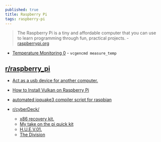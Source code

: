 ```yaml
---
published: true
title: Raspberry Pi
tags: raspberry-pi
---
```

> The Raspberry Pi is a tiny and affordable computer that you can use to learn programming through fun, practical projects. - [raspberrypi.org](https://www.raspberrypi.org)

- [Temperature Monitoring
0](https://www.raspberrypi-spy.co.uk/2020/11/raspberry-pi-temperature-monitoring/) - `vcgencmd measure_temp`

## [r/raspberry_pi](https://www.reddit.com/r/raspberry_pi/)
- [Act as a usb device for another computer.](https://www.reddit.com/r/raspberry_pi/comments/jir0u8/i_just_realized_the_raspberry_pi_4_can_do/)
- [How to Install Vulkan on Raspberry Pi](https://www.reddit.com/r/raspberry_pi/comments/ji9a47/how_to_install_vulkan_on_raspberry_pi/)
- [automated ioquake3 compiler script for raspbian](https://www.reddit.com/r/raspberry_pi/comments/ji20ns/automated_ioquake3_compiler_script_for_raspbian/)
    
- [r/cyberDeck/](https://www.reddit.com/r/cyberDeck/)
	- [x86 recovery kit.](https://www.reddit.com/r/cyberDeck/comments/jciwh2/work_in_progress_my_x86_recovery_kit_i_call_it/)
    - [My take on the pi quick kit](https://www.reddit.com/r/cyberDeck/comments/jihgz1/my_take_on_the_pi_quick_kit/)
    - [H.U.E.V.01.](https://www.reddit.com/r/cyberDeck/comments/je103e/based_off_back7co_design_i_present_huev01/)
    - [The Division](https://www.reddit.com/r/cyberDeck/comments/ivsw32/the_division_shd_cyberdeck_part_3_component/)
